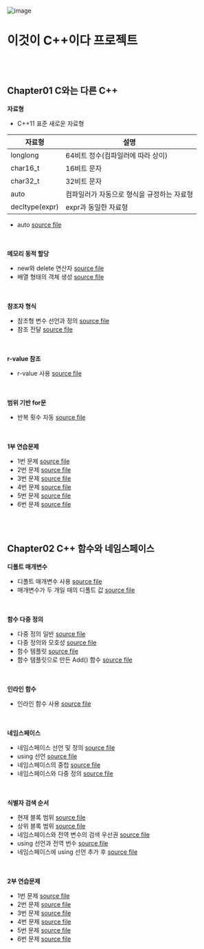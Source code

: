 ![image](https://user-images.githubusercontent.com/20338405/106761954-b0029500-6678-11eb-93e0-067424eee8bb.jpg)
# 이것이 C++이다 프로젝트

<br/><br/>
## Chapter01 C와는 다른 C++
**자료형**

+ C++11 표준 새로운 자료형

자료형 | 설명
------------ | -------------
longlong | 64비트 정수(컴파일러에 따라 상이)
char16_t | 16비트 문자
char32_t | 32비트 문자
auto | 컴파일러가 자동으로 형식을 규정하는 자료형
decltype(expr) | expr과 동일한 자료형

+ auto [source file](https://github.com/Hanbyori/Project/blob/main/Chapter01/Auto.cpp)

<br/><br/>
**메모리 동적 할당**

+ new와 delete 연산자 [source file](https://github.com/Hanbyori/Project/blob/main/Chapter01/NewDelete.cpp)
+ 배열 형태의 객체 생성 [source file](https://github.com/Hanbyori/Project/blob/main/Chapter01/NewDeleteArray.cpp)

<br/><br/>
**참조자 형식**
+ 참조형 변수 선언과 정의 [source file](https://github.com/Hanbyori/Project/blob/main/Chapter01/ReferenceType.cpp)
+ 참조 전달 [source file](https://github.com/Hanbyori/Project/blob/main/Chapter01/ReferenceSwap.cpp)

<br/><br/>
**r-value 참조**
+ r-value 사용 [source file](https://github.com/Hanbyori/Project/blob/main/Chapter01/Rvalue.cpp)

<br/><br/>
**범위 기반 for문**
* 반복 횟수 자동 [source file](https://github.com/Hanbyori/Project/blob/main/Chapter01/RangeBasedfor.cpp)

<br/><br/>
**1부 연습문제**
* 1번 문제 [source file](https://github.com/Hanbyori/Project/blob/main/Chapter01/Chapter1_Q1.cpp)
* 2번 문제 [source file](https://github.com/Hanbyori/Project/blob/main/Chapter01/Chapter1_Q2.cpp)
* 3번 문제 [source file](https://github.com/Hanbyori/Project/blob/main/Chapter01/Chapter1_Q3.cpp)
* 4번 문제 [source file](https://github.com/Hanbyori/Project/blob/main/Chapter01/Chapter1_Q4.cpp)
* 5번 문제 [source file](https://github.com/Hanbyori/Project/blob/main/Chapter01/Chapter1_Q5.cpp)
* 6번 문제 [source file](https://github.com/Hanbyori/Project/blob/main/Chapter01/Chapter1_Q6.cpp)

<br/><br/>
## Chapter02 C++ 함수와 네임스페이스
**디폴트 매개변수**
* 디폴트 매개변수 사용 [source file](https://github.com/Hanbyori/Project/blob/main/Chapter02/DefaultParam.cpp)
* 매개변수가 두 개일 때의 디폴트 값 [source file](https://github.com/Hanbyori/Project/blob/main/Chapter02/DefaultParam2.cpp)

<br/><br/>
**함수 다중 정의**
* 다중 정의 일반 [source file](https://github.com/Hanbyori/Project/blob/main/Chapter02/FuncPloy.cpp)
* 다중 정의와 모호성 [source file](https://github.com/Hanbyori/Project/blob/main/Chapter02/FuncAmbiguity.cpp)
* 함수 템플릿 [source file](https://github.com/Hanbyori/Project/blob/main/Chapter02/FuncTemplate1.cpp)
* 함수 템플릿으로 만든 Add() 함수 [source file](https://github.com/Hanbyori/Project/blob/main/Chapter02/FuncTemplate2.cpp)

<br/><br/>
**인라인 함수**
* 인라인 함수 사용 [source file](https://github.com/Hanbyori/Project/blob/main/Chapter02/InlineSample.cpp)

<br/><br/>
**네임스페이스**
* 네임스페이스 선언 및 정의 [source file](https://github.com/Hanbyori/Project/blob/main/Chapter02/NamespaceSample.cpp)
* using 선언 [source file](https://github.com/Hanbyori/Project/blob/main/Chapter02/NamespaceUsing.cpp)
* 네임스페이스의 중첩 [source file](https://github.com/Hanbyori/Project/blob/main/Chapter02/NamespcaeNested.cpp)
* 네임스페이스와 다중 정의 [source file](https://github.com/Hanbyori/Project/blob/main/Chapter02/NamespaceOver.cpp)

<br/><br/>
**식별자 검색 순서**
* 현재 블록 범위 [source file](https://github.com/Hanbyori/Project/blob/main/Chapter02/IdSearchSeq1.cpp)
* 상위 블록 범위 [source file](https://github.com/Hanbyori/Project/blob/main/Chapter02/IdSearchSeq2.cpp)
* 네임스페이스와 전역 변수의 검색 우선권 [source file](https://github.com/Hanbyori/Project/blob/main/Chapter02/IdSearchSeq3.cpp)
* using 선언과 전역 번수 [source file](https://github.com/Hanbyori/Project/blob/main/Chapter02/IdSearchSeq4.cpp)
* 네임스페이스에 using 선언 추가 후 [source file](https://github.com/Hanbyori/Project/blob/main/Chapter02/IdSearchSeq5.cpp)

<br/><br/>
**2부 연습문제**
* 1번 문제 [source file](https://github.com/Hanbyori/Project/blob/main/Chapter02/Chapter2_Q1.cpp)
* 2번 문제 [source file](https://github.com/Hanbyori/Project/blob/main/Chapter02/Chapter2_Q2.cpp)
* 3번 문제 [source file](https://github.com/Hanbyori/Project/blob/main/Chapter02/Chapter2_Q3.cpp)
* 4번 문제 [source file](https://github.com/Hanbyori/Project/blob/main/Chapter02/Chapter2_Q4.cpp)
* 5번 문제 [source file](https://github.com/Hanbyori/Project/blob/main/Chapter02/Chapter2_Q5.cpp)
* 6번 문제 [source file](https://github.com/Hanbyori/Project/blob/main/Chapter02/Chapter2_Q6.cpp)